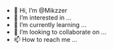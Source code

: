 - 👋 Hi, I’m @Mikzzer
- 👀 I’m interested in ...
- 🌱 I’m currently learning ...
- 💞️ I’m looking to collaborate on ...
- 📫 How to reach me ...

<!---
Siema siema tu Mikzzer elo elo xd
--->
